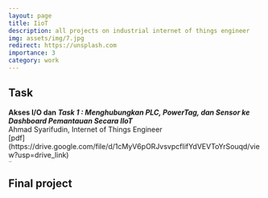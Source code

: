```yaml
---
layout: page
title: IioT
description: all projects on industrial internet of things engineer
img: assets/img/7.jpg
redirect: https://unsplash.com
importance: 3
category: work
---
```


<h2 class="Tugas" >Task</h2>
<!-- <br> -->
<b>Akses I/O dan <i>Task 1 : Menghubungkan PLC, PowerTag, dan Sensor ke Dashboard Pemantauan 
Secara IIoT</i></b><br>Ahmad Syarifudin, Internet of Things Engineer<br>
[pdf](https://drive.google.com/file/d/1cMyV6pORJvsvpcfIifYdVEVToYrSouqd/view?usp=drive_link)
<p style="font-size: 3px !important">< p>

## Final project
